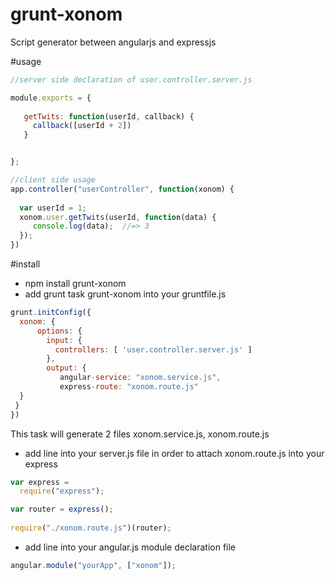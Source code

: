 # grunt-xonom
Script generator between angularjs and expressjs 

#usage


```Javascript
//server side declaration of user.controller.server.js

module.exports = {
 
   getTwits: function(userId, callback) {
     callback([userId + 2])
   }


};

```

```Javascript
//client side usage
app.controller("userController", function(xonom) {
  
  var userId = 1;
  xonom.user.getTwits(userId, function(data) {
     console.log(data);  //=> 3
  });
})
```


#install
* npm install grunt-xonom
* add grunt task grunt-xonom into your gruntfile.js
```Javascript
grunt.initConfig({
  xonom: {
      options: {
        input: {
          controllers: [ 'user.controller.server.js' ]
        },
        output: {
           angular-service: "xonom.service.js",
           express-route: "xonom.route.js"
  }
 }
})
```
This task will generate 2 files xonom.service.js, xonom.route.js

* add line into your server.js file in order to attach xonom.route.js into your express

```Javascript
var express = 
  require("express");

var router = express();
  
require("./xonom.route.js")(router);
```

* add line into your angular.js module declaration file

```Javascript
angular.module("yourApp", ["xonom"]);
```
